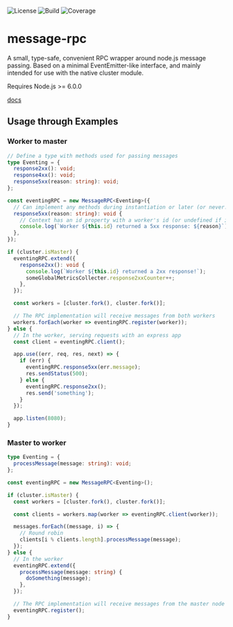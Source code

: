 ![License](https://img.shields.io/github/license/srolel/message-rpc)
![Build](https://img.shields.io/github/workflow/status/srolel/message-rpc/CI/master)
![Coverage](https://img.shields.io/codecov/c/github/srolel/message-rpc)

# message-rpc

A small, type-safe, convenient RPC wrapper around node.js message passing. Based on a minimal EventEmitter-like interface, and mainly intended for use with the native cluster module.

Requires Node.js >= 6.0.0

[docs](/docs/globals.md)

## Usage through Examples

### Worker to master

```typescript
// Define a type with methods used for passing messages
type Eventing = {
  response2xx(): void;
  response4xx(): void;
  response5xx(reason: string): void;
};

const eventingRPC = new MessageRPC<Eventing>({
  // Can implement any methods during instantiation or later (or never!)
  response5xx(reason: string): void {
    // Context has an id property with a worker's id (or undefined if it's the master node)
    console.log(`Worker ${this.id} returned a 5xx response: ${reason}`);
  },
});

if (cluster.isMaster) {
  eventingRPC.extend({
    response2xx(): void {
      console.log(`Worker ${this.id} returned a 2xx response!`);
      someGlobalMetricsCollecter.response2xxCounter++;
    },
  });

  const workers = [cluster.fork(), cluster.fork()];

  // The RPC implementation will receive messages from both workers
  workers.forEach(worker => eventingRPC.register(worker));
} else {
  // In the worker, serving requests with an express app
  const client = eventingRPC.client();

  app.use((err, req, res, next) => {
    if (err) {
      eventingRPC.response5xx(err.message);
      res.sendStatus(500);
    } else {
      eventingRPC.response2xx();
      res.send('something');
    }
  });

  app.listen(8080);
}
```

### Master to worker

```typescript
type Eventing = {
  processMessage(message: string): void;
};

const eventingRPC = new MessageRPC<Eventing>();

if (cluster.isMaster) {
  const workers = [cluster.fork(), cluster.fork()];

  const clients = workers.map(worker => eventingRPC.client(worker));

  messages.forEach((message, i) => {
    // Round robin
    clients[i % clients.length].processMessage(message);
  });
} else {
  // In the worker
  eventingRPC.extend({
    processMessage(message: string) {
      doSomething(message);
    },
  });

  // The RPC implementation will receive messages from the master node
  eventingRPC.register();
}
```
